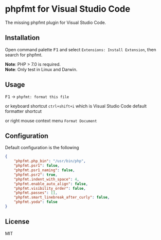 # phpfmt for Visual Studio Code

The missing phpfmt plugin for Visual Studio Code.

## Installation

Open command palette <kbd>F1</kbd> and select `Extensions: Install Extension`, then search for phpfmt.

**Note**: PHP > 7.0 is required.  
**Note**: Only test in Linux and Darwin.

## Usage

<kbd>F1</kbd> -> `phpfmt: format this file`

or keyboard shortcut `ctrl+shift+i` which is Visual Studio Code default formatter shortcut

or right mouse context menu `Format Document`

## Configuration

Default configuration is the following
```JSON
{
    "phpfmt.php_bin": "/usr/bin/php",
    "phpfmt.psr1": false,
    "phpfmt.psr1_naming": false,
    "phpfmt.psr2": true,
    "phpfmt.indent_with_space": 4,
    "phpfmt.enable_auto_align": false,
    "phpfmt.visibility_order": false,
    "phpfmt.passes": [],
    "phpfmt.smart_linebreak_after_curly": false,
    "phpfmt.yoda": false
}
```

## License

MIT